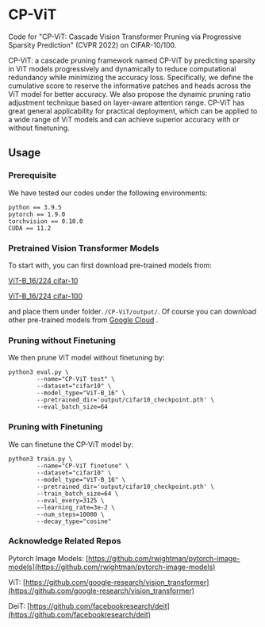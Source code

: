 # CP-ViT
Code for "CP-ViT: Cascade Vision Transformer Pruning via Progressive Sparsity Prediction" (CVPR 2022) on CIFAR-10/100.

CP-ViT: a cascade pruning framework named CP-ViT by predicting sparsity in ViT models progressively and dynamically to reduce computational redundancy while minimizing the accuracy loss. Specifically, we define the cumulative score to reserve the informative patches and heads across the ViT model for better accuracy. We also propose the dynamic pruning ratio adjustment technique based on layer-aware attention range. CP-ViT has great general applicability for practical deployment, which can be applied to a wide range of ViT models and can achieve superior accuracy with or without finetuning.

## Usage
### Prerequisite
We have tested our codes under the following environments:
```
python == 3.9.5
pytorch == 1.9.0
torchvision == 0.10.0
CUDA == 11.2
```
### Pretrained Vision Transformer Models
To start with, you can first download pre-trained models from:

[ViT-B_16/224 cifar-10](https://pan.baidu.com/s/1NN4k05BWpUw2tHuqjDjY8g)

[ViT-B_16/224 cifar-100](https://pan.baidu.com/s/1XVY62ik2pptQvqspnIxmuA)

and place them under folder```./CP-ViT/output/```.
Of course you can download other pre-trained models from [Google Cloud](https://console.cloud.google.com/storage/browser/vit_models/imagenet21k?pageState=(%22StorageObjectListTable%22:(%22f%22:%22%255B%255D%22))&prefix=&forceOnObjectsSortingFiltering=false) .

### Pruning without Finetuning
We then prune ViT model without finetuning by:
```
python3 eval.py \
        --name="CP-ViT test" \
        --dataset="cifar10" \
        --model_type="ViT-B_16" \
        --pretrained_dir='output/cifar10_checkpoint.pth' \
        --eval_batch_size=64 
```
### Pruning with Finetuning
We can finetune the CP-ViT model by:
```
python3 train.py \
        --name="CP-ViT finetune" \
        --dataset="cifar10" \
        --model_type="ViT-B_16" \
        --pretrained_dir='output/cifar10_checkpoint.pth' \
        --train_batch_size=64 \
        --eval_every=3125 \
        --learning_rate=3e-2 \
        --num_steps=10000 \
        --decay_type="cosine" 
```
### Acknowledge Related Repos
Pytorch Image Models: [https://github.com/rwightman/pytorch-image-models](https://github.com/rwightman/pytorch-image-models)

ViT: [https://github.com/google-research/vision_transformer](https://github.com/google-research/vision_transformer)

DeiT: [https://github.com/facebookresearch/deit](https://github.com/facebookresearch/deit)
